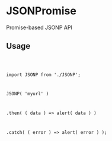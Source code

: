 # JSONPromise
Promise-based JSONP API

<h2>Usage</h2>

<code>

import JSONP from './JSONP';



JSONP( 'myurl' )

  .then( ( data ) => alert( data ) )
  
  .catch( ( error ) => alert( error ) );

</code>
